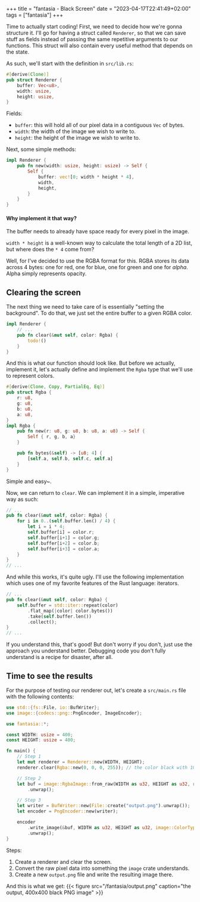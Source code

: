 +++
title = "fantasia - Black Screen"
date = "2023-04-17T22:41:49+02:00"
tags = ["fantasia"]
+++

Time to actually start coding!
First, we need to decide how we're gonna structure it. I'll go for having a struct called `Renderer`,
so that we can save stuff as fields instead of passing the same repetitive arguments to our functions.
This struct will also contain every useful method that depends on the state.

As such, we'll start with the definition in `src/lib.rs`:
```rust
#[derive(Clone)]
pub struct Renderer {
    buffer: Vec<u8>,
    width: usize,
    height: usize,
}
```
Fields:
- `buffer`: this will hold all of our pixel data in a contiguous `Vec` of bytes.
- `width`: the width of the image we wish to write to.
- `height`: the height of the image we wish to write to.

Next, some simple methods:
```rust
impl Renderer {
    pub fn new(width: usize, height: usize) -> Self {
        Self {
            buffer: vec![0; width * height * 4],
            width,
            height,
        }
    }
}
```
#### Why implement it that way?
The buffer needs to already have space ready for every pixel in the image.

`width * height` is a well-known way to calculate the total length of a 2D list, 
but where does the `* 4` come from?

Well, for I've decided to use the RGBA format for this. RGBA stores its data across 4 bytes:
one for red, one for blue, one for green and one for *alpha*. Alpha simply represents opacity.


Clearing the screen
-------------------
The next thing we need to take care of is essentially "setting the background".
To do that, we just set the entire buffer to a given RGBA color.
```rust
impl Renderer {
    // ...
    pub fn clear(&mut self, color: Rgba) {
        todo!()
    }
}
```

And this is what our function should look like. But before we actually, implement it, let's actually
define and implement the `Rgba` type that we'll use to represent colors.
```rust
#[derive(Clone, Copy, PartialEq, Eq)]
pub struct Rgba {
    r: u8,
    g: u8,
    b: u8,
    a: u8,
}
impl Rgba {
    pub fn new(r: u8, g: u8, b: u8, a: u8) -> Self {
        Self { r, g, b, a}
    }

    pub fn bytes(&self) -> [u8; 4] {
        [self.a, self.b, self.c, self.a]
    }
}
```
Simple and easy~.

Now, we can return to `clear`. We can implement it in a simple, imperative way as such:
```rust
// ...
pub fn clear(&mut self, color: Rgba) {
    for i in 0..(self.buffer.len() / 4) {
        let i = i * 4;
        self.buffer[i] = color.r;
        self.buffer[i+1] = color.g;
        self.buffer[i+2] = color.b;
        self.buffer[i+3] = color.a;
    }
}
// ...
```
And while this works, it's quite ugly. I'll use the following implementation which uses one of my favorite
features of the Rust language: iterators.
```rust
// ...
pub fn clear(&mut self, color: Rgba) {
    self.buffer = std::iter::repeat(color)
        .flat_map(|color| color.bytes())
        .take(self.buffer.len())
        .collect();
}
// ...
```
If you understand this, that's good! But don't worry if you don't, just use the approach you understand better.
Debugging code you don't fully understand is a recipe for disaster, after all.

Time to see the results
-----------------------
For the purpose of testing our renderer out, let's create a `src/main.rs` file with the following contents:
```rust
use std::{fs::File, io::BufWriter};
use image::{codecs::png::PngEncoder, ImageEncoder};

use fantasia::*;

const WIDTH: usize = 400;
const HEIGHT: usize = 400;

fn main() {
    // Step 1
    let mut renderer = Renderer::new(WIDTH, HEIGHT);
    renderer.clear(Rgba::new(0, 0, 0, 255)); // the color black with 100% opacity

    // Step 2
    let buf = image::RgbaImage::from_raw(WIDTH as u32, HEIGHT as u32, renderer.buffer().to_vec())
        .unwrap();

    // Step 3
    let writer = BufWriter::new(File::create("output.png").unwrap());
    let encoder = PngEncoder::new(writer);

    encoder
        .write_image(&buf, WIDTH as u32, HEIGHT as u32, image::ColorType::Rgba8)
        .unwrap();
}
```

Steps:
1. Create a renderer and clear the screen.
2. Convert the raw pixel data into something the `image` crate understands.
3. Create a new `output.png` file and write the resulting image there.

And this is what we get:
{{< figure src="/fantasia/output.png" caption="the output, 400x400 black PNG image" >}}
